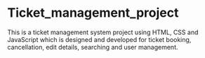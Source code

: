 # Ticket_management_project
This is a ticket management system project using HTML, CSS and JavaScript which is designed and developed for ticket booking, cancellation, edit details, searching and user management.

